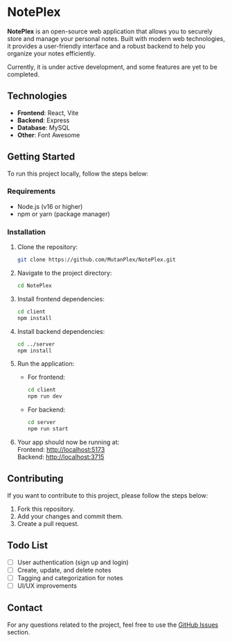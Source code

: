 
# NotePlex

**NotePlex** is an open-source web application that allows you to securely store and manage your personal notes. Built with modern web technologies, it provides a user-friendly interface and a robust backend to help you organize your notes efficiently.

Currently, it is under active development, and some features are yet to be completed.

## Technologies

- **Frontend**: React, Vite
- **Backend**: Express
- **Database**: MySQL
- **Other**: Font Awesome

## Getting Started

To run this project locally, follow the steps below:

### Requirements

- Node.js (v16 or higher)
- npm or yarn (package manager)

### Installation

1. Clone the repository:

   ```bash
   git clone https://github.com/MutanPlex/NotePlex.git
   ```

2. Navigate to the project directory:

   ```bash
   cd NotePlex
   ```

3. Install frontend dependencies:

   ```bash
   cd client
   npm install
   ```

4. Install backend dependencies:

   ```bash
   cd ../server
   npm install
   ```

5. Run the application:

   - For frontend:

     ```bash
     cd client
     npm run dev
     ```

   - For backend:

     ```bash
     cd server
     npm run start
     ```

6. Your app should now be running at:  
   Frontend: [http://localhost:5173](http://localhost:5173)  
   Backend: [http://localhost:3715](http://localhost:3715)

## Contributing

If you want to contribute to this project, please follow the steps below:

1. Fork this repository.
2. Add your changes and commit them.
3. Create a pull request.

## Todo List

- [ ] User authentication (sign up and login)
- [ ] Create, update, and delete notes
- [ ] Tagging and categorization for notes
- [ ] UI/UX improvements

## Contact

For any questions related to the project, feel free to use the [GitHub Issues](https://github.com/MutanPlex/noteplex/issues) section.
